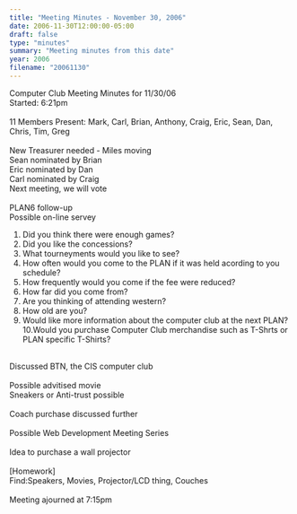 ```yaml
---
title: "Meeting Minutes - November 30, 2006"
date: 2006-11-30T12:00:00-05:00
draft: false
type: "minutes"
summary: "Meeting minutes from this date"
year: 2006
filename: "20061130"
---
```


Computer Club Meeting Minutes for 11/30/06<br />
Started: 6:21pm<br />
<br />
11 Members Present: Mark, Carl, Brian, Anthony, Craig, Eric, Sean, Dan, Chris, Tim, Greg<br />
<br />
New Treasurer needed - Miles moving<br />
Sean nominated by Brian<br />
Eric nominated by Dan<br />
Carl nominated by Craig<br />
Next meeting, we will vote<br />
<br />
PLAN6 follow-up<br />
Possible on-line servey<br />
1. Did you think there were enough games?<br />
2. Did you like the concessions?<br />
3. What tourneyments would you like to see?<br />
4. How often would you come to the PLAN if it was held acording to you schedule?<br />
5. How frequently would you come if the fee were reduced?<br />
6. How far did you come from?<br />
7. Are you thinking of attending western?<br />
8. How old are you?<br />
9. Would like more information about the computer club at the next PLAN?<br />
10.Would you purchase Computer Club merchandise such as T-Shrts or PLAN specific T-Shirts?<br />
<br />
Discussed BTN, the CIS computer club<br />
<br />
Possible advitised movie<br />
Sneakers or Anti-trust possible<br />
<br />
Coach purchase discussed further<br />
<br />
Possible Web Development Meeting Series<br />
<br />
Idea to purchase a wall projector<br />
<br />
[Homework]<br />
Find:Speakers, Movies, Projector/LCD thing, Couches<br />
<br />
Meeting ajourned at 7:15pm<br />
